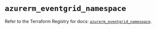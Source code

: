 # `azurerm_eventgrid_namespace`

Refer to the Terraform Registry for docs: [`azurerm_eventgrid_namespace`](https://registry.terraform.io/providers/hashicorp/azurerm/4.46.0/docs/resources/eventgrid_namespace).
